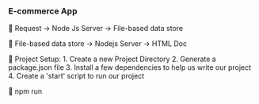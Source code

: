 ### E-commerce App

📌 Request -> Node Js Server -> File-based data store

📌 File-based data store -> Nodejs Server -> HTML Doc

📌 Project Setup:
    1. Create a new Project Directory
    2. Generate a package.json file
    3. Install a few dependencies to help us write our project
    4. Create a 'start' script to run our project

📌 npm run <script>

📌 Express allow us to set up a full-featured web server that can receive network requests and respond to them (The same as Node Js Standard Library Server but there are more features and edge cases included)

📌 Route Handlers

📌 When we enter a url in a browser our browser formulating a network request Its components:
-`host`
-`Port`
-`Path`
-`Method`
    To Your Operating System then to Network devices e.g NIC
    , To DNS Server (Host Name, IP Address) If it is host
    , That means me (local computer) Ports on your computer 
        you can have many websevers 
    , Operating system runs website whatever its port is
    , Express Listens to that port and It cares about HTTP Request not all matter but `PATH`, `METHOD`
    , Router Object has multiple router handlers 
     
📌 Automatic Submission, Looking for Input Elements Into Form and collect all names values from form 

📌 When we make a form request method type with POST request it is appended into request body instead of url bar

📌 Buffer is an array of raw information in javascript

📌 You can get form data that is embededd into body Manually but It will be a repetitive task and don't achieve DRY Principle

📌 Middle Ware Function is a function that does some pre-processing on the `req` and `res` objects that is utimately usable through Express

📌 Express created before promises .

📌 next callback function means all the processing is done

📌 req object has access to method 

📌 Globally Applying Middlewares

📌 Express server interfaces with Data storage for storing users and products list by storing it on the hardware 
users.json
products.json

📌 - Will error if we try to ope/write the same file twitce at the same time
   - Won't work if we have multiple servers running on different machines
   - We have to write to the FS everytime we want to update some data

📌 In Server Design and data management There are two main approaches for managing data:
1.Repository Approach
    - A single class (repository) is responsible for data access
       All records are stored and used as a  plain JS object
2.Active Record Approach
    - Every Record is an instance of a model class that has its own methods to CRUD operations

📌 The PlainObject type is a JavaScript object containing zero or more key-value pairs. 

📌 Better Json Formatting using JSON.stringify(<records>, null, <indentation-levels>)

📌 toString('hex') In a String Hex Format

📌 SignUp Validation Logic 

📌 Cookies are very small string of characters That servers want the browser to store

📌 Request Cookies

📌 Cookies are in encrypted format

📌 Cookies Based Authentication

📌 Dealing With COOKIES using cookie-session npm library

📌 Signing out the user

📌 Password Hashing Algorithm

📌 It IS NEVER Now to take the output of Hashing Algorithm, injecting it through Hashing Algorithm, and give you the same input earlier

📌 Rainbow Table Attack

📌 Salt is a random string of characters that is going to prevent the user from giving us a password that is too common

📌 Salting + Hashing Passwords

📌 Project Structure will be divided into Routes, Repositories, and Views Directory

📌 Adding Better Form Validation

📌 An express.js middleware for validator.s

📌 Validation vs Sanitization

📌 Sanitization modifies each field in place applying each of sanitizers in the order they were specified

📌 Route Handler is a dedicated Javascript function to receive incoming requests

📌 Exposing Public Directories


📌 There is a default value method in form which is `GET` taking all the information  of form and added to url and send url to backend

📌 method define how it is gonna be transmitted but `enctype` encoding type how form data is gonna be encoded

📌 the default value for enctype is
`application/x-www-form-urlencoded`

📌 Form Data Multipart Submission

📌 Multipart Request each part represents a different input out of the form

📌 Load Balancer receives incoming requests and divide them on one instance of server instances

📌 Different Methods of Image Storage:
🚀 Co-Located Hard Disk 
🚀 Database (The cost)
🚀 Stream Through to Centralized Datastore from cloud provider
🚀 Presigned URL 
    - The best
    - Browser makes an initial request to Servers but severs don't take the responsibility of uploading images to data store but it retures presigned Url to the browser. It has some configurations and temporary access to the browser to upload the image itself to Data store of any cloud provider you've assigned to the project before
    -Secure, Cost-Effective

📌 A presigned URL is a URL that you can provide to your users to grant temporary access to a specific S3 object

📌 Express is already written before promises and async/await

📌 Whatever we show list of files, images, comments and posts ...etc we usually refer to it as an index file

📌 🚀 A quick note any time we see a duplication among route handles that makes eyebrows refer to middle ware functions

📌 Anchor tag is always make a get Request to the url

📌 Form element supports only get and Post Request

📌

📌

📌

📌

📌

📌

📌

📌

📌
